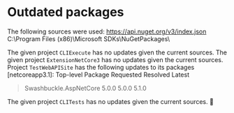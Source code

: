 # Outdated packages

The following sources were used:
   https://api.nuget.org/v3/index.json
   C:\Program Files (x86)\Microsoft SDKs\NuGetPackages\

The given project `CLIExecute` has no updates given the current sources.
The given project `ExtensionNetCore3` has no updates given the current sources.
Project `TestWebAPISite` has the following updates to its packages
   [netcoreapp3.1]: 
   Top-level Package             Requested   Resolved   Latest
   > Swashbuckle.AspNetCore      5.0.0       5.0.0      5.1.0 

The given project `CLITests` has no updates given the current sources.
